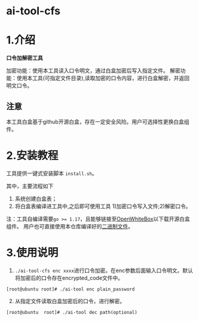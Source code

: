 # ai-tool-cfs

# 1.介绍
**口令加解密工具**

加密功能：使用本工具读入口令明文，通过白盒加密后写入指定文件。
解密功能：使用本工具(可指定文件目录),读取加密的口令内容，进行白盒解密，并返回明文口令。

## 注意
本工具白盒基于github开源白盒，存在一定安全风险。用户可选择性更换白盒组件。


# 2.安装教程
工具提供一键式安装脚本 `install.sh`。

其中，主要流程如下
1.  系统创建白盒表；
2.  将白盒表编译进工具中,之后即可使用工具 1)加密口令写入文件;2)解密口令。

注：工具自编译需要`go >= 1.17`，且能够链接至[OpenWhiteBox](https://github.com/OpenWhiteBox/AES)以下载开源白盒组件。
用户也可直接使用本仓库编译好的[二进制文件](https://gitee.com/ascend/trust-ai/releases)。

# 3.使用说明

1.  `./ai-tool-cfs enc xxxx`进行口令加密。在enc参数后面输入口令明文。默认将加密后的口令存在encrypted_code文件中。

```
[root@ubuntu root]# ./ai-tool enc plain_password
```

2.  从指定文件读取白盒加密后的口令，进行解密。

```
[root@ubuntu  root]# ./ai-tool dec path(optional)
```




